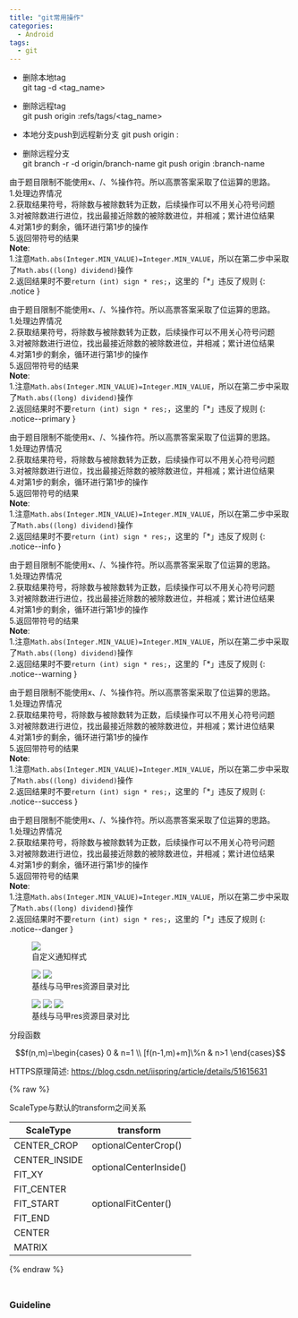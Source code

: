 ```yaml
---
title: "git常用操作"
categories:
  - Android
tags:
  - git
---
```



- 删除本地tag  
  git tag -d <tag_name>

- 删除远程tag  
  git push origin :refs/tags/<tag_name>

- 本地分支push到远程新分支
  git push origin <local>:<master>

- 删除远程分支  
  git branch -r -d origin/branch-name
  git push origin :branch-name


由于题目限制不能使用x、/、%操作符。所以高票答案采取了位运算的思路。  
1.处理边界情况  
2.获取结果符号，将除数与被除数转为正数，后续操作可以不用关心符号问题  
3.对被除数进行进位，找出最接近除数的被除数进位，并相减；累计进位结果  
4.对第1步的剩余，循环进行第1步的操作  
5.返回带符号的结果  
**Note**:  
1.注意`Math.abs(Integer.MIN_VALUE)=Integer.MIN_VALUE`，所以在第二步中采取了`Math.abs((long) dividend)`操作  
2.返回结果时不要`return (int) sign * res;`，这里的「\*」违反了规则
{: .notice }

由于题目限制不能使用x、/、%操作符。所以高票答案采取了位运算的思路。  
1.处理边界情况  
2.获取结果符号，将除数与被除数转为正数，后续操作可以不用关心符号问题  
3.对被除数进行进位，找出最接近除数的被除数进位，并相减；累计进位结果  
4.对第1步的剩余，循环进行第1步的操作  
5.返回带符号的结果  
**Note**:  
1.注意`Math.abs(Integer.MIN_VALUE)=Integer.MIN_VALUE`，所以在第二步中采取了`Math.abs((long) dividend)`操作  
2.返回结果时不要`return (int) sign * res;`，这里的「\*」违反了规则
{: .notice--primary }

由于题目限制不能使用x、/、%操作符。所以高票答案采取了位运算的思路。  
1.处理边界情况  
2.获取结果符号，将除数与被除数转为正数，后续操作可以不用关心符号问题  
3.对被除数进行进位，找出最接近除数的被除数进位，并相减；累计进位结果  
4.对第1步的剩余，循环进行第1步的操作  
5.返回带符号的结果  
**Note**:  
1.注意`Math.abs(Integer.MIN_VALUE)=Integer.MIN_VALUE`，所以在第二步中采取了`Math.abs((long) dividend)`操作  
2.返回结果时不要`return (int) sign * res;`，这里的「\*」违反了规则
{: .notice--info }

由于题目限制不能使用x、/、%操作符。所以高票答案采取了位运算的思路。  
1.处理边界情况  
2.获取结果符号，将除数与被除数转为正数，后续操作可以不用关心符号问题  
3.对被除数进行进位，找出最接近除数的被除数进位，并相减；累计进位结果  
4.对第1步的剩余，循环进行第1步的操作  
5.返回带符号的结果  
**Note**:  
1.注意`Math.abs(Integer.MIN_VALUE)=Integer.MIN_VALUE`，所以在第二步中采取了`Math.abs((long) dividend)`操作  
2.返回结果时不要`return (int) sign * res;`，这里的「\*」违反了规则
{: .notice--warning }

由于题目限制不能使用x、/、%操作符。所以高票答案采取了位运算的思路。  
1.处理边界情况  
2.获取结果符号，将除数与被除数转为正数，后续操作可以不用关心符号问题  
3.对被除数进行进位，找出最接近除数的被除数进位，并相减；累计进位结果  
4.对第1步的剩余，循环进行第1步的操作  
5.返回带符号的结果  
**Note**:  
1.注意`Math.abs(Integer.MIN_VALUE)=Integer.MIN_VALUE`，所以在第二步中采取了`Math.abs((long) dividend)`操作  
2.返回结果时不要`return (int) sign * res;`，这里的「\*」违反了规则
{: .notice--success }

由于题目限制不能使用x、/、%操作符。所以高票答案采取了位运算的思路。  
1.处理边界情况  
2.获取结果符号，将除数与被除数转为正数，后续操作可以不用关心符号问题  
3.对被除数进行进位，找出最接近除数的被除数进位，并相减；累计进位结果  
4.对第1步的剩余，循环进行第1步的操作  
5.返回带符号的结果  
**Note**:  
1.注意`Math.abs(Integer.MIN_VALUE)=Integer.MIN_VALUE`，所以在第二步中采取了`Math.abs((long) dividend)`操作  
2.返回结果时不要`return (int) sign * res;`，这里的「\*」违反了规则
{: .notice--danger }

<figure style="width: 50%" class="align-center">
    <img src="/assets/images/android/remoteviews-custom-notification.png" style="border: none">
    <figcaption>自定义通知样式</figcaption>
</figure>

<figure style="width: 80%" class="half align-center">
    <img src="/assets/images/android/android_alias_res_dir_baseline.png">
    <img src="/assets/images/android/android_alias_res_dir_flavor.png">
    <figcaption>基线与马甲res资源目录对比</figcaption>
</figure>

<figure style="width: 80%" class="third align-center">
    <img src="/assets/images/android/android_alias_res_dir_baseline.png">
    <img src="/assets/images/android/android_alias_res_dir_flavor.png">
    <img src="/assets/images/android/android_alias_res_dir_flavor.png">
    <figcaption>基线与马甲res资源目录对比</figcaption>
</figure>

分段函数  

$$f(n,m)=\begin{cases} 0 & n=1 \\ [f(n-1,m)+m]\%n & n>1 \end{cases}$$

HTTPS原理简述: https://blog.csdn.net/iispring/article/details/51615631


{% raw %}
<figcaption>ScaleType与默认的transform之间关系</figcaption>
<table>
  <thead>
    <tr>
      <th>ScaleType</th>
      <th>transform</th>
    </tr>
  </thead>
  <tbody>
    <tr>
      <td>CENTER_CROP</td>
      <td>optionalCenterCrop()</td>
    </tr>
    <tr>
      <td>CENTER_INSIDE</td>
      <td rowspan="2">optionalCenterInside()</td>
    </tr>
    <tr>
      <td>FIT_XY</td>
    </tr>
    <tr>
      <td>FIT_CENTER</td>
      <td rowspan="3">optionalFitCenter()</td>
    </tr>
    <tr>
      <td>FIT_START</td>
    </tr>
    <tr>
      <td>FIT_END</td>
    </tr>
    <tr>
      <td>CENTER</td>
      <td rowspan="2">&nbsp;</td>
    </tr>
    <tr>
      <td>MATRIX</td>
    </tr>
  </tbody>
</table>
{% endraw %}

<p>&nbsp;</p><font size="3"><b>Guideline</b></font>  